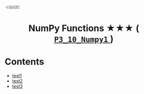 <p align="left">
  <a href="../README.md">
    <img src="../../Z99-OTHERS/00-common/00-back.png" style="width:10%">
  </a>
</p>

<div align="center">
  <h1>
    NumPy Functions ★★★ (
      <a href="https://drive.google.com/file/d/11DYcIuGS3OW7Lmzh3iQ9qowKcyepHfQW/view?usp=drive_link">
        <code>P3_10_Numpy1</code>
      </a>
    )
  </h1>
</div>

# Contents

-   [test1]()
-   [test2]()
-   [test3]()
